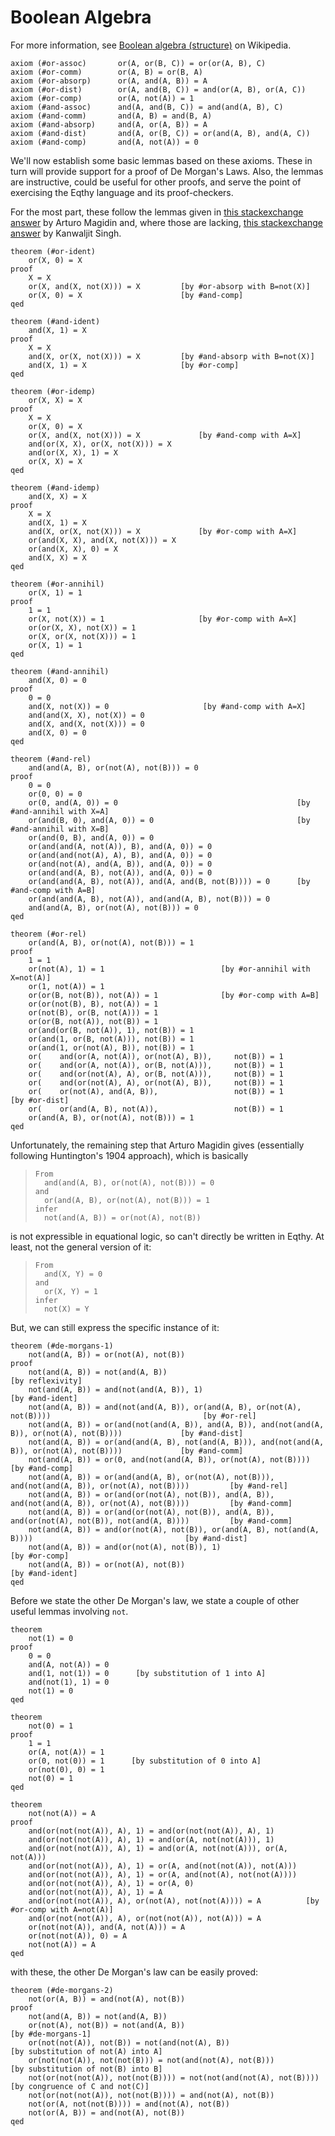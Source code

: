 Boolean Algebra
===============

For more information, see
[Boolean algebra (structure)](https://en.wikipedia.org/wiki/Boolean_algebra_(structure)) on Wikipedia.

    axiom (#or-assoc)       or(A, or(B, C)) = or(or(A, B), C)
    axiom (#or-comm)        or(A, B) = or(B, A)
    axiom (#or-absorp)      or(A, and(A, B)) = A
    axiom (#or-dist)        or(A, and(B, C)) = and(or(A, B), or(A, C))
    axiom (#or-comp)        or(A, not(A)) = 1
    axiom (#and-assoc)      and(A, and(B, C)) = and(and(A, B), C)
    axiom (#and-comm)       and(A, B) = and(B, A)
    axiom (#and-absorp)     and(A, or(A, B)) = A
    axiom (#and-dist)       and(A, or(B, C)) = or(and(A, B), and(A, C))
    axiom (#and-comp)       and(A, not(A)) = 0

We'll now establish some basic lemmas based on these axioms.
These in turn will provide support for
a proof of De Morgan's Laws. Also, the lemmas
are instructive, could be useful for other proofs, and serve
the point of exercising the Eqthy language and its proof-checkers.

For the most part, these follow the lemmas given in
[this stackexchange answer](https://math.stackexchange.com/a/95884) by Arturo Magidin
and, where those are lacking,
[this stackexchange answer](https://math.stackexchange.com/a/2111450) by Kanwaljit Singh.

    theorem (#or-ident)
        or(X, 0) = X
    proof
        X = X
        or(X, and(X, not(X))) = X         [by #or-absorp with B=not(X)]
        or(X, 0) = X                      [by #and-comp]
    qed

    theorem (#and-ident)
        and(X, 1) = X
    proof
        X = X
        and(X, or(X, not(X))) = X         [by #and-absorp with B=not(X)]
        and(X, 1) = X                     [by #or-comp]
    qed

    theorem (#or-idemp)
        or(X, X) = X
    proof
        X = X
        or(X, 0) = X
        or(X, and(X, not(X))) = X             [by #and-comp with A=X]
        and(or(X, X), or(X, not(X))) = X
        and(or(X, X), 1) = X
        or(X, X) = X
    qed

    theorem (#and-idemp)
        and(X, X) = X
    proof
        X = X
        and(X, 1) = X
        and(X, or(X, not(X))) = X             [by #or-comp with A=X]
        or(and(X, X), and(X, not(X))) = X
        or(and(X, X), 0) = X
        and(X, X) = X
    qed

    theorem (#or-annihil)
        or(X, 1) = 1
    proof
        1 = 1
        or(X, not(X)) = 1                     [by #or-comp with A=X]
        or(or(X, X), not(X)) = 1
        or(X, or(X, not(X))) = 1
        or(X, 1) = 1
    qed

    theorem (#and-annihil)
        and(X, 0) = 0
    proof
        0 = 0
        and(X, not(X)) = 0                     [by #and-comp with A=X]
        and(and(X, X), not(X)) = 0
        and(X, and(X, not(X))) = 0
        and(X, 0) = 0
    qed

    theorem (#and-rel)
        and(and(A, B), or(not(A), not(B))) = 0
    proof
        0 = 0
        or(0, 0) = 0
        or(0, and(A, 0)) = 0                                        [by #and-annihil with X=A]
        or(and(B, 0), and(A, 0)) = 0                                [by #and-annihil with X=B]
        or(and(0, B), and(A, 0)) = 0
        or(and(and(A, not(A)), B), and(A, 0)) = 0
        or(and(and(not(A), A), B), and(A, 0)) = 0
        or(and(not(A), and(A, B)), and(A, 0)) = 0
        or(and(and(A, B), not(A)), and(A, 0)) = 0
        or(and(and(A, B), not(A)), and(A, and(B, not(B)))) = 0      [by #and-comp with A=B]
        or(and(and(A, B), not(A)), and(and(A, B), not(B))) = 0
        and(and(A, B), or(not(A), not(B))) = 0
    qed

    theorem (#or-rel)
        or(and(A, B), or(not(A), not(B))) = 1
    proof
        1 = 1
        or(not(A), 1) = 1                          [by #or-annihil with X=not(A)]
        or(1, not(A)) = 1
        or(or(B, not(B)), not(A)) = 1              [by #or-comp with A=B]
        or(or(not(B), B), not(A)) = 1
        or(not(B), or(B, not(A))) = 1
        or(or(B, not(A)), not(B)) = 1
        or(and(or(B, not(A)), 1), not(B)) = 1
        or(and(1, or(B, not(A))), not(B)) = 1
        or(and(1, or(not(A), B)), not(B)) = 1
        or(    and(or(A, not(A)), or(not(A), B)),     not(B)) = 1
        or(    and(or(A, not(A)), or(B, not(A))),     not(B)) = 1
        or(    and(or(not(A), A), or(B, not(A))),     not(B)) = 1
        or(    and(or(not(A), A), or(not(A), B)),     not(B)) = 1
        or(    or(not(A), and(A, B)),                 not(B)) = 1       [by #or-dist]
        or(    or(and(A, B), not(A)),                 not(B)) = 1
        or(and(A, B), or(not(A), not(B))) = 1
    qed

Unfortunately, the remaining step that Arturo Magidin gives (essentially
following Huntington's 1904 approach), which is basically

>     From
>       and(and(A, B), or(not(A), not(B))) = 0
>     and
>       or(and(A, B), or(not(A), not(B))) = 1
>     infer
>       not(and(A, B)) = or(not(A), not(B))

is not expressible in equational logic, so can't directly be written in Eqthy. At least, not the general version of it:
>     From
>       and(X, Y) = 0
>     and
>       or(X, Y) = 1
>     infer
>       not(X) = Y


But, we can still express the specific instance of it:

    theorem (#de-morgans-1)
        not(and(A, B)) = or(not(A), not(B))
    proof
        not(and(A, B)) = not(and(A, B))                                                                          [by reflexivity]
        not(and(A, B)) = and(not(and(A, B)), 1)                                                                  [by #and-ident]
        not(and(A, B)) = and(not(and(A, B)), or(and(A, B), or(not(A), not(B))))                                  [by #or-rel]
        not(and(A, B)) = or(and(not(and(A, B)), and(A, B)), and(not(and(A, B)), or(not(A), not(B))))             [by #and-dist]
        not(and(A, B)) = or(and(and(A, B), not(and(A, B))), and(not(and(A, B)), or(not(A), not(B))))             [by #and-comm]
        not(and(A, B)) = or(0, and(not(and(A, B)), or(not(A), not(B))))                                          [by #and-comp]
        not(and(A, B)) = or(and(and(A, B), or(not(A), not(B))), and(not(and(A, B)), or(not(A), not(B))))         [by #and-rel]
        not(and(A, B)) = or(and(or(not(A), not(B)), and(A, B)), and(not(and(A, B)), or(not(A), not(B))))         [by #and-comm]
        not(and(A, B)) = or(and(or(not(A), not(B)), and(A, B)), and(or(not(A), not(B)), not(and(A, B))))         [by #and-comm]
        not(and(A, B)) = and(or(not(A), not(B)), or(and(A, B), not(and(A, B))))                                  [by #and-dist]
        not(and(A, B)) = and(or(not(A), not(B)), 1)                                                              [by #or-comp]
        not(and(A, B)) = or(not(A), not(B))                                                                      [by #and-ident]
    qed

Before we state the other De Morgan's law, we state a couple of other
useful lemmas involving `not`.

    theorem
        not(1) = 0
    proof
        0 = 0
        and(A, not(A)) = 0
        and(1, not(1)) = 0      [by substitution of 1 into A]
        and(not(1), 1) = 0
        not(1) = 0
    qed

    theorem
        not(0) = 1
    proof
        1 = 1
        or(A, not(A)) = 1
        or(0, not(0)) = 1      [by substitution of 0 into A]
        or(not(0), 0) = 1
        not(0) = 1
    qed

    theorem
        not(not(A)) = A
    proof
        and(or(not(not(A)), A), 1) = and(or(not(not(A)), A), 1)
        and(or(not(not(A)), A), 1) = and(or(A, not(not(A))), 1)
        and(or(not(not(A)), A), 1) = and(or(A, not(not(A))), or(A, not(A)))
        and(or(not(not(A)), A), 1) = or(A, and(not(not(A)), not(A)))
        and(or(not(not(A)), A), 1) = or(A, and(not(A), not(not(A))))
        and(or(not(not(A)), A), 1) = or(A, 0)
        and(or(not(not(A)), A), 1) = A
        and(or(not(not(A)), A), or(not(A), not(not(A)))) = A          [by #or-comp with A=not(A)]
        and(or(not(not(A)), A), or(not(not(A)), not(A))) = A
        or(not(not(A)), and(A, not(A))) = A
        or(not(not(A)), 0) = A
        not(not(A)) = A
    qed

with these, the other De Morgan's law can be easily proved:

    theorem (#de-morgans-2)
        not(or(A, B)) = and(not(A), not(B))
    proof
        not(and(A, B)) = not(and(A, B))
        or(not(A), not(B)) = not(and(A, B))                                                             [by #de-morgans-1]
        or(not(not(A)), not(B)) = not(and(not(A), B))                                                   [by substitution of not(A) into A]
        or(not(not(A)), not(not(B))) = not(and(not(A), not(B)))                                         [by substitution of not(B) into B]
        not(or(not(not(A)), not(not(B)))) = not(not(and(not(A), not(B))))                               [by congruence of C and not(C)]
        not(or(not(not(A)), not(not(B)))) = and(not(A), not(B)) 
        not(or(A, not(not(B)))) = and(not(A), not(B)) 
        not(or(A, B)) = and(not(A), not(B)) 
    qed
